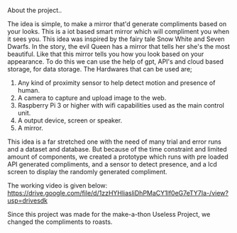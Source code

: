About the project..

The idea is simple, to make a mirror that'd generate compliments based on your looks. 
This is a iot based smart mirror which will compliment you when it sees you. This idea was inspired by the fairy tale Snow White and Seven Dwarfs. In the story, the evil Queen has a mirror that tells her she's the most beautiful. Like that this mirror tells you how you look based on your appearance. To do this we can use the help of gpt, API's and cloud based storage, for data storage.
The Hardwares that can be used are; 
1. Any kind of proximity sensor to help detect motion and presence of human.
2. A camera to capture and upload image to the web.
3. Raspberry Pi 3 or higher with wifi capabilities used as the main control unit.
4. A output device, screen or speaker.
5. A mirror.

This idea is a far stretched one with the need of many trial and error runs and a dataset and database. But because of the time constraint and limited amount of components, we created a prototype which runs with pre loaded API generated compliments, and a sensor to detect presence, and a lcd screen to display the randomly generated compliment. 

The working video is given below: 
https://drive.google.com/file/d/1zzHYHliasliDhPMaCY1lf0eG7eTY7Ia-/view?usp=drivesdk

Since this project was made for the make-a-thon Useless Project, we changed the compliments to roasts. 
